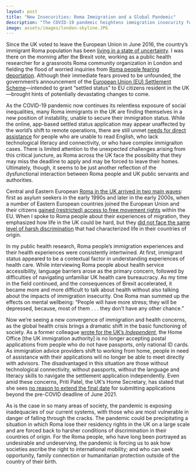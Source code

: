 ```yaml
---
layout: post
title: "New Insecurities: Roma Immigration and a Global Pandemic"
description: "The COVID-19 pandemic heightens immigration insecurity for Roma immigrants in the UK."
image: assets/images/london-skyline.JPG
---
```

Since the UK voted to leave the European Union in June 2016, the country’s immigrant Roma population has been [living in a state of uncertainty](https://theconversation.com/fear-mounts-as-roma-prepare-to-apply-for-post-brexit-settled-status-in-the-uk-100710). I was there on the morning after the Brexit vote, working as a public health researcher for a grassroots Roma community organization in London and fielding the flood of worried inquiries from [Roma people fearing deportation](https://www.theguardian.com/world/2018/jul/02/roma-communities-fear-deportation-in-post-brexit-britain). Although their immediate fears proved to be unfounded, the government’s announcement of the [European Union (EU) Settlement Scheme](https://www.bbc.co.uk/newsround/46937812)—intended to grant “settled status” to EU citizens resident in the UK—brought hints of potentially devastating changes to come. 

As the COVID-19 pandemic now continues its relentless exposure of social inequalities, many Roma immigrants in the UK are finding themselves in a new position of instability, unable to secure their immigration status. While the online, app-based settled status application may appear unaffected by the world’s shift to remote operations, there are still unmet [needs for direct assistance](https://www.theguardian.com/uk-news/2020/mar/01/eu-scheme-to-help-roma-prisoners-stay-uk-after-brexit) for people who are unable to read English, who lack technological literacy and connectivity, or who have complex immigraiton cases. There is limited attention to the unexpected challenges arising from this critical juncture, as Roma across the UK face the possibility that they may miss the deadline to apply and may be forced to leave their homes. Ultimately, though, it seems to be just another reflection of the dysfunctional interaction between Roma people and UK public servants and authorities.

Central and Eastern European [Roma in the UK arrived in two main waves](https://www.salford.ac.uk/__data/assets/pdf_file/0003/1155666/Migrant_Roma_in_the_UK_final_report_October_2013.pdf): first as asylum seekers in the early 1990s and later in the early 2000s, when a number of Eastern European countries joined the European Union and their citizens [gained (restricted) access to free movement rights](https://www.gov.uk/government/speeches/closure-of-the-worker-registration-scheme) within the EU. When I spoke to Roma people about their experiences of migration, they emphasized how life in the UK could be hard, but they [did not face the same level of harsh discrimination](https://www.lboro.ac.uk/news-events/news/2019/june/new-report-roma-migration-benefits-to-britain/) that had characterized life in their countries of origin. 

In my public health research, Roma people’s immigration experiences and their health experiences were consistently intertwined. At first, immigrant status appeared to be a contextual factor in understanding experiences of health care. While interviewing Roma people about health service accessibility, language barriers arose as the primary concern, followed by difficulties of navigating unfamiliar UK health care bureaucracy. As my time in the field continued, and the consequences of Brexit accelerated, it became more and more difficult to talk about health without also talking about the impacts of immigration insecurity. One Roma man summed up the effects on mental wellbeing: “People will have more stress; they will be depressed, because, most of them . . . they don’t have any other chance.” 

Now we’re seeing a new convergence of immigration and health concerns, as the global health crisis brings a dramatic shift in the basic functioning of society. As a former colleague [wrote for the UK’s *Independent*](https://www.independent.co.uk/voices/coronavirus-roma-home-office-hostile-environment-brexit-education-a9499971.html), the Home Office [the UK immigration authority] is no longer accepting postal applications from people who do not have passports, only national ID cards. As immigration advice providers shift to working from home, people in need of assistance with their applications will no longer be able to meet directly with advisors. The disadvantaged in this situation are those without technological connectivity, without passports, without the language and literacy skills to navigate the settlement application independently. Even amid these concerns, Priti Patel, the UK’s Home Secretary, has stated that she sees [no reason to extend the final date](https://www.independent.co.uk/news/uk/politics/priti-patel-eu-settled-status-scheme-deadline-brexit-coronavirus-a9469086.html) for submitting applications beyond the pre-COVID deadline of June 2021. 

As is the case in so many areas of society, the pandemic is exposing inadequacies of our current systems, with those who are most vulnerable in danger of falling through the cracks. The pandemic could be precipitating a situation in which Roma lose their residency rights in the UK on a large scale and are forced back to harsher conditions of discrimination in their countries of origin. For the Roma people, who have long been portrayed as undesirable and undeserving, the pandemic is forcing us to ask how societies ascribe the right to international mobility; and who can seek opportunity, family connection or humanitarian protection outside of the country of their birth. 

